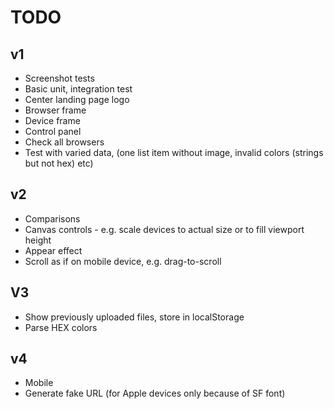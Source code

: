 # TODO

## v1

- Screenshot tests
- Basic unit, integration test
- Center landing page logo
- Browser frame
- Device frame
- Control panel
- Check all browsers
- Test with varied data, (one list item without image, invalid colors (strings but not hex) etc)

## v2

- Comparisons
- Canvas controls - e.g. scale devices to actual size or to fill viewport height
- Appear effect
- Scroll as if on mobile device, e.g. drag-to-scroll

## V3

- Show previously uploaded files, store in localStorage
- Parse HEX colors

## v4

- Mobile
- Generate fake URL (for Apple devices only because of SF font)
